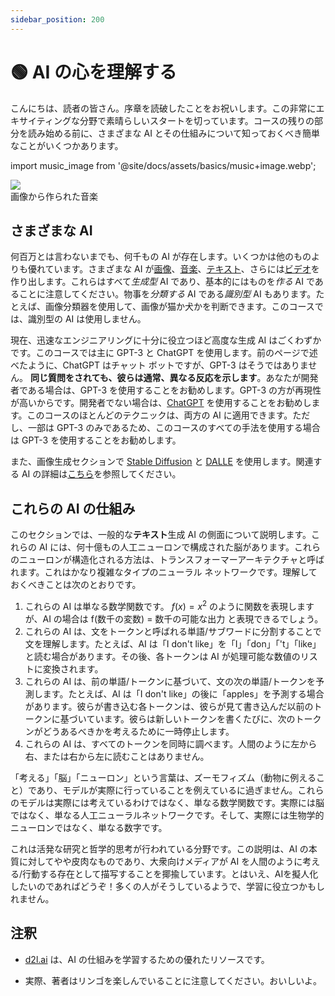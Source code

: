 ```yaml
---
sidebar_position: 200
---
```

# 🟢 AI の心を理解する

こんにちは、読者の皆さん。序章を読破したことをお祝いします。この非常にエキサイティングな分野で素晴らしいスタートを切っています。コースの残りの部分を読み始める前に、さまざまな AI とその仕組みについて知っておくべき簡単なことがいくつかあります。

import music_image from '@site/docs/assets/basics/music+image.webp';

<div style={{textAlign: 'center'}}>
  <img src={music_image} style={{width: "850px"}}/>
</div>

<div style={{textAlign: 'center'}}>
  画像から作られた音楽
</div>

## さまざまな AI

何百万とは言わないまでも、何千もの AI が存在します。いくつかは他のものよりも優れています。さまざまな AI が[画像](https://openai.com/product/dall-e-2)、[音楽](https://google-research.github.io/seanet/musiclm/examples/)、[テキスト](https://platform.openai.com/playground)、さらには[ビデオ](https://makeavideo.studio/)を作り出します。これらはすべて*生成型* AI であり、基本的にはものを*作る* AI であることに注意してください。物事を*分類する* AI である*識別型* AI もあります。たとえば、画像分類器を使用して、画像が猫か犬かを判断できます。このコースでは、識別型の AI は使用しません。

現在、迅速なエンジニアリングに十分に役立つほど高度な生成 AI はごくわずかです。このコースでは主に GPT-3 と ChatGPT を使用します。前のページで述べたように、ChatGPT はチャット ボットですが、GPT-3 はそうではありません。 **同じ質問をされても、彼らは通常、異なる反応を示します**。あなたが開発者である場合は、GPT-3 を使用することをお勧めします。GPT-3 の方が再現性が高いからです。開発者でない場合は、[ChatGPT](https://learnprompting.org/docs/category/%EF%B8%8F-image-prompting) を使用することをお勧めします。このコースのほとんどのテクニックは、両方の AI に適用できます。ただし、一部は GPT-3 のみであるため、このコースのすべての手法を使用する場合は GPT-3 を使用することをお勧めします。

また、画像生成セクションで [Stable Diffusion](https://beta.dreamstudio.ai/home) と [DALLE](https://openai.com/product/dall-e-2) を使用します。関連する AI の詳細は[こちら](https://learnprompting.org/docs/products#chatbots)を参照してください。

## これらの AI の仕組み

このセクションでは、一般的な**テキスト**生成 AI の側面について説明します。これらの AI には、何十億もの人工ニューロンで構成された脳があります。これらのニューロンが構造化される方法は、トランスフォーマーアーキテクチャと呼ばれます。これはかなり複雑なタイプのニューラル ネットワークです。理解しておくべきことは次のとおりです。

1. これらの AI は単なる数学関数です。 $f(x) = x^2$ のように関数を表現しますが、AI の場合は f(数千の変数) = 数千の可能な出力 と表現できるでしょう。
2. これらの AI は、文をトークンと呼ばれる単語/サブワードに分割することで文を理解します。たとえば、AI は「I don't like」を「I」「don」「't」「like」と読む場合があります。その後、各トークンは AI が処理可能な数値のリストに変換されます。
3. これらの AI は、前の単語/トークンに基づいて、文の次の単語/トークンを予測します。たとえば、AI は「I don't like」の後に「apples」を予測する場合があります。彼らが書き込む各トークンは、彼らが見て書き込んだ以前のトークンに基づいています。彼らは新しいトークンを書くたびに、次のトークンがどうあるべきかを考えるために一時停止します。
4. これらの AI は、すべてのトークンを同時に調べます。人間のように左から右、または右から左に読むことはありません。

「考える」「脳」「ニューロン」という言葉は、ズーモフィズム（動物に例えること）であり、モデルが実際に行っていることを例えているに過ぎません。これらのモデルは実際には考えているわけではなく、単なる数学関数です。実際には脳ではなく、単なる人工ニューラルネットワークです。そして、実際には生物学的ニューロンではなく、単なる数字です。

これは活発な研究と哲学的思考が行われている分野です。この説明は、AI の本質に対してやや皮肉なものであり、大衆向けメディアが AI を人間のように考える/行動する存在として描写することを揶揄しています。とはいえ、AIを擬人化したいのであればどうぞ！多くの人がそうしているようで、学習に役立つかもしれません。

## 注釈

- [d2l.ai](https://www.d2l.ai) は、AI の仕組みを学習するための優れたリソースです。

- 実際、著者はリンゴを楽しんでいることに注意してください。おいしいよ。
